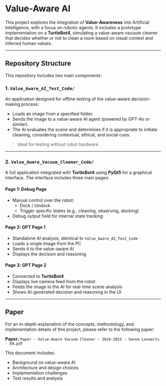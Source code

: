 # Value-Aware AI

This project explores the integration of **Value-Awareness** into Artificial Intelligence, with a focus on robotic agents. It includes a prototype implementation on a **TurtleBot4**, simulating a value-aware vacuum cleaner that decides whether or not to clean a room based on visual context and inferred human values.

---

## Repository Structure

This repository includes two main components:

### 1. `Value_Aware_AI_Test_Code/`

An application designed for offline testing of the value-aware decision-making process:

- Loads an image from a specified folder.
- Sends the image to a value-aware AI agent (powered by GPT-4o or similar).
- The AI evaluates the scene and determines if it is appropriate to initiate cleaning, considering contextual, ethical, and social cues.

> Ideal for testing without robot hardware.

---

### 2. `Value_Aware_Vacuum_Cleaner_Code/`

A full application integrated with **TurtleBot4** using **PyQt5** for a graphical interface. The interface includes three main pages:

#### Page 1: Debug Page

- Manual control over the robot:
  - Dock / Undock
  - Trigger specific states (e.g., cleaning, observing, docking)
- Debug output field for internal state tracking

#### Page 2: GPT Page 1

- Standalone AI analysis, identical to `Value_Aware_AI_Test_Code`
- Loads a single image from the PC
- Sends it to the value-aware AI
- Displays the decision and reasoning

#### Page 3: GPT Page 2

- Connected to **TurtleBot4**
- Displays live camera feed from the robot
- Feeds the image to the AI for real-time scene analysis
- Shows AI-generated decision and reasoning in the UI

---

## Paper

For an in-depth explanation of the concepts, methodology, and implementation details of this project, please refer to the following paper:

**Paper:** `Paper - Value-Aware Vacuum Cleaner - 2024-2025 - Senne Lenaerts - EN.pdf`

This document includes:
- Background on value-aware AI
- Architecture and design choices
- Implementation challenges
- Test results and analysis
